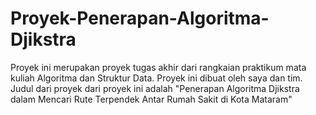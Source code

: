 # Proyek-Penerapan-Algoritma-Djikstra

Proyek ini merupakan proyek tugas akhir dari rangkaian praktikum mata kuliah Algoritma dan Struktur Data. Proyek ini dibuat oleh saya dan tim. Judul dari proyek dari proyek ini adalah "Penerapan Algoritma Djikstra dalam Mencari Rute Terpendek Antar Rumah Sakit di Kota Mataram"